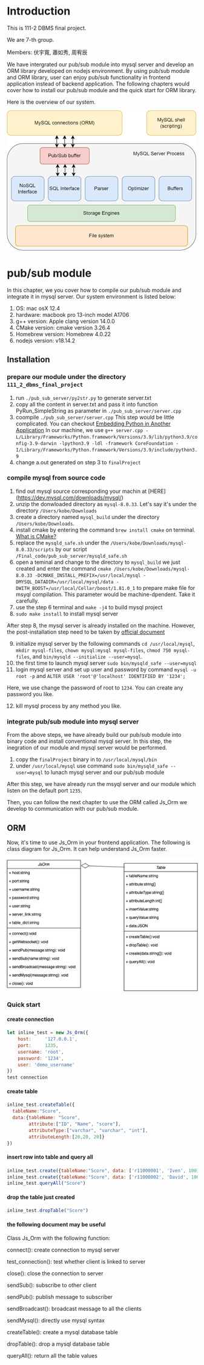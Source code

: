 # Introduction
This is 111-2 DBMS final project.

We are 7-th group.

Members: 伏宇寬, 蕭如秀, 周宥辰

We have intergrated our pub/sub module into mysql server and develop an ORM library developed on nodejs environment. By using pub/sub module and ORM library, user can enjoy pub/sub functionality in frontend application instead of backend application.
The following chapters would cover how to install our pub/sub module and the quick start for ORM library.

Here is the overview of our system.

![system overview](https://github.com/dsa66253/111_2_dbms_final_project/blob/main/public/systemOverview.png)
# pub/sub module

In this chapter, we you cover how to compile our pub/sub module and integrate it in mysql server.
Our system environment is listed below:
1. OS: mac osX 12.4
2. hardware: macbook pro 13-inch model A1706
3. g++ version: Apple clang version 14.0.0
4. CMake version: cmake version 3.26.4
5. Homebrew version: Homebrew 4.0.22
6. nodejs version: v18.14.2

## Installation

### prepare our module under the directory `111_2_dbms_final_project`
1. run `./pub_sub_server/py2str.py` to generate server.txt
2. copy all the content in server.txt and pass it into function PyRun_SimpleString as parameter in `./pub_sub_server/server.cpp`
3. coompile `./pub_sub_server/server.cpp`
This step would be little complicated. You can checkout [Embedding Python in Another Application](https://docs.python.org/3/extending/embedding.html)
In our machine, we use `g++ server.cpp -L/Library/Frameworks/Python.framework/Versions/3.9/lib/python3.9/config-3.9-darwin -lpython3.9 -ldl -framework CoreFoundation -I/Library/Frameworks/Python.framework/Versions/3.9/include/python3.9`
4. change a.out generated on step 3 to `finalProject`
### compile mysql from source code
1. find out mysql source corresponding your machin at [HERE] (https://dev.mysql.com/downloads/mysql/)
2. unzip the donwloaded directory as `mysql-8.0.33`. Let's say it's under the directory `/Users/kobe/Downloads`
3. create a directory named `mysql_build` under the directory `/Users/kobe/Downloads`.
4. install cmake by entering the command `brew install cmake` on terminal. [What is CMake?](https://formulae.brew.sh/formula/cmake)
5. replace the `mysqld_safe.sh` under the `/Users/kobe/Downloads/mysql-8.0.33/scripts` by our script `/Final_code/pub_sub_server/mysqld_safe.sh`
6. open a teminal and change to the directory to `mysql_build` we just created and enter the command `cmake /Users/kobe/Downloads/mysql-8.0.33 -DCMAKE_INSTALL_PREFIX=/usr/local/mysql -DMYSQL_DATADIR=/usr/local/mysql/data -DWITH_BOOST=/usr/local/Cellar/boost/1.81.0_1` to prepare make file for msyql compilation. This parameter would be machine-dpendent. Take it carefully.
7. use the step 6 terminal and `make -j4` to build mysql project
8. `sudo make install` to install mysql server

After step 8, the mysql server is already installed on the machine. However, the post-installation step need to be taken by [official document](https://dev.mysql.com/doc/refman/5.7/en/postinstallation.html)

9. initialize mysql server by the following commands `cd /usr/local/mysql`, `mkdir mysql-files`, `chown mysql:mysql mysql-files`, `chmod 750 mysql-files`, and `bin/mysqld --initialize --user=mysql`. 
10. the first time to launch mysql server `sudo bin/mysqld_safe --user=mysql`
11. login mysql server and set up user and password by command `mysql -u root -p` and `ALTER USER 'root'@'localhost' IDENTIFIED BY '1234';`

Here, we use change the password of root to `1234`. You can create any password you like.

12. kill mysql process by any method you like.
### integrate pub/sub module into mysql server
From the above steps, we have already build our pub/sub module into binary code and install conventional mysql server. In this step, the inegration of our module and mysql server would be performed.
1.  copy the `finalProject` binary in to `/usr/local/mysql/bin`
2.  under `/usr/local/mysql` use command `sudo bin/mysqld_safe --user=mysql` to lunach mysql server and our pub/sub module

After this step, we have already run the msyql server and our module which listen on the default port `1235`.

Then, you can follow the next chapter to use the ORM called Js_Orm we develop to communication with our pub/sub module.

## ORM
Now, it's time to use Js_Orm in your frontend application.
The following is class diagram for Js_Orm. It can help understand Js_Orm faster.


![class diagram for Js_Orm](https://github.com/dsa66253/111_2_dbms_final_project/blob/main/public/classDigramORM.jpg)

### Quick start
#### create connection
```js
let inline_test = new Js_Orm({
    host:     '127.0.0.1',
    port:     1235,
    username: 'root', 
    password: '1234',
    user: 'demo_username'
})
test connection
```
#### create table
```js
inline_test.createTable({
  tableName:"Score", 
  data:{tableName: "Score",
        attribute:["ID", "Name", "score"], 
        attributeType:["varchar", "varchar", "int"], 
        attributeLength:[20,20, 20]}
})
```
#### insert row into table and query all
```js
inline_test.create({tableName:"Score", data: ['r11000001', 'Iven', 100]})
inline_test.create({tableName:"Score", data: ['r11000002', 'David', 100]})
inline_test.queryAll("Score")
```
#### drop the table just created
```js
inline_test.dropTable("Score")
```
#### the following document may be useful

Class Js_Orm with the following function:

connect(): create connection to mysql server

test_connection(): test whether client is linked to server

close(): close the connection to server

sendSub(): subscribe to other client

sendPub(): publish message to subscriber

sendBroadcast(): broadcast message to all the clients

sendMysql(): directly use mysql syntax

createTable(): create a mysql database table

dropTable(): drop a mysql database table

queryAll(): return all the table values

